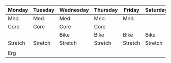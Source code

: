 | Monday | Tuesday | Wednesday | Thursday | Friday | Saturday | Sunday |  
| ---- | ---- | ---- | ---- | ---- | ---- | ---- |  
| Med. | Med. | Med. | Med. | Med. |  |  |
| Core | Core | Core | Core |  |  |  |
|  |  |   Bike | Bike | Bike | Bike | |
| Stretch |  Stretch | Stretch | Stretch | Stretch | Stretch |  |
|  |  |  |  |  |  |  |
| Erg |  |  |  |  |  |  |